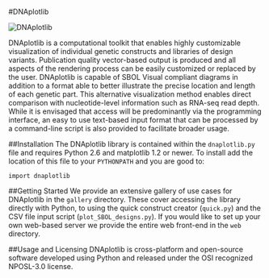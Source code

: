 #DNAplotlib

![DNAplotlib](http://www.chofski.co.uk/img/dnaplotlib/dnaplotlib.jpg)

DNAplotlib is a computational toolkit that enables highly customizable visualization of individual genetic constructs and libraries of design variants. Publication quality vector-based output is produced and all aspects of the rendering process can be easily customized or replaced by the user. DNAplotlib is capable of SBOL Visual compliant diagrams in addition to a format able to better illustrate the precise location and length of each genetic part. This alternative visualization method enables direct comparison with nucleotide-level information such as RNA-seq read depth. While it is envisaged that access will be predominantly via the programming interface, an easy to use text-based input format that can be processed by a command-line script is also provided to facilitate broader usage. 

##Installation
The DNAplotlib library is contained within the `dnaplotlib.py` file and requires Python 2.6 and matplotlib 1.2 or newer. To install add the location of this file to your `PYTHONPATH` and you are good to:

``import dnaplotlib``

##Getting Started
We provide an extensive gallery of use cases for DNAplotlib in the `gallery` directory. These cover accessing the library directly with Python, to using the quick construct creator (`quick.py`) and the CSV file input script (`plot_SBOL_designs.py`). If you would like to set up your own web-based server we provide the entire web front-end in the `web` directory.

##Usage and Licensing
DNAplotlib is cross-platform and open-source software developed using Python and released under the OSI recognized NPOSL-3.0 license.
